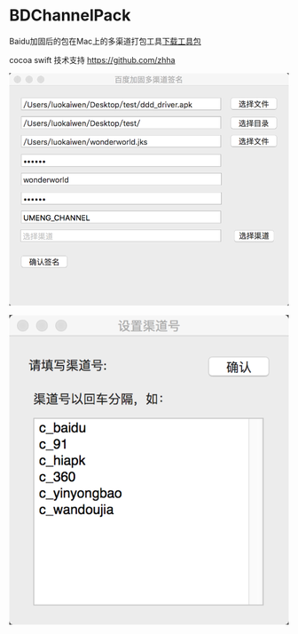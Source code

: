 # BDChannelPack
Baidu加固后的包在Mac上的多渠道打包工具[下载工具包](https://github.com/Ro6Fish/BDChannelPack/raw/master/baiduchannelpack/百度多渠道打包工具.zip)

cocoa swift 技术支持 https://github.com/zhha

![](https://github.com/Ro6Fish/BDChannelPack/blob/master/baiduchannelpack/icon_main.png?raw=true)


![](https://github.com/Ro6Fish/BDChannelPack/blob/master/baiduchannelpack/icon_channel.png?raw=true)

